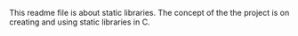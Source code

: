 This readme file is about static libraries.
The concept of the the project is on creating 
and using static libraries in C.

